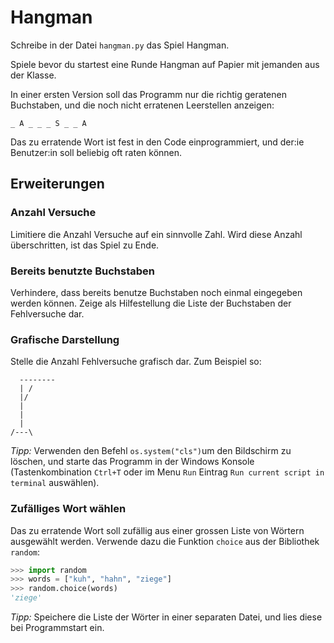 # Hangman

Schreibe in der Datei `hangman.py` das Spiel Hangman.

Spiele bevor du startest eine Runde Hangman auf Papier mit jemanden aus der Klasse.

In einer ersten Version soll das Programm nur die richtig geratenen Buchstaben, und die noch nicht erratenen Leerstellen anzeigen:

```
_ A _ _ _ S _ _ A
```

Das zu erratende Wort ist fest in den Code einprogrammiert, und der:ie Benutzer:in soll beliebig oft raten können.

## Erweiterungen

### Anzahl Versuche

Limitiere die Anzahl Versuche auf ein sinnvolle Zahl. Wird diese Anzahl überschritten, ist das Spiel zu Ende.

### Bereits benutzte Buchstaben

Verhindere, dass bereits benutze Buchstaben noch einmal eingegeben werden können. Zeige als Hilfestellung die Liste der Buchstaben der Fehlversuche dar.

### Grafische Darstellung

Stelle die Anzahl Fehlversuche grafisch dar. Zum Beispiel so:

```
  --------
  | /
  |/
  |
  |
  |
/---\
```

_Tipp:_ Verwenden den Befehl `os.system("cls")`um den Bildschirm zu löschen, und starte das Programm in der Windows Konsole (Tastenkombination `Ctrl+T` oder im Menu `Run` Eintrag `Run current script in terminal` auswählen).

### Zufälliges Wort wählen

Das zu erratende Wort soll zufällig aus einer grossen Liste von Wörtern ausgewählt werden. Verwende dazu die Funktion `choice` aus der Bibliothek `random`:

```py
>>> import random
>>> words = ["kuh", "hahn", "ziege"]
>>> random.choice(words)
'ziege'
```

_Tipp:_ Speichere die Liste der Wörter in einer separaten Datei, und lies diese bei Programmstart ein.
